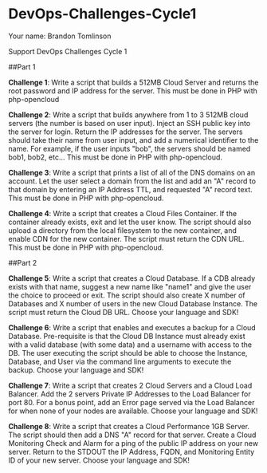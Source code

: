DevOps-Challenges-Cycle1
========================

Your name:  Brandon Tomlinson

Support DevOps Challenges Cycle 1

##Part 1

__Challenge 1__: Write a script that builds a 512MB Cloud Server and returns the root password and IP address for the server. This must be done in PHP with php-opencloud 

__Challenge 2__: Write a script that builds anywhere from 1 to 3 512MB cloud servers (the number is based on user input). Inject an SSH public key into the server for login. Return the IP addresses for the server. The servers should take their name from user input, and add a numerical identifier to the name. For example, if the user inputs "bob", the servers should be named bob1, bob2, etc... This must be done in PHP with php-opencloud. 

__Challenge 3__: Write a script that prints a list of all of the DNS domains on an account. Let the user select a domain from the list and add an "A" record to that domain by entering an IP Address TTL, and requested "A" record text. This must be done in PHP with php-opencloud. 

__Challenge 4__: Write a script that creates a Cloud Files Container. If the container already exists, exit and let the user know. The script should also upload a directory from the local filesystem to the new container, and enable CDN for the new container. The script must return the CDN URL. This must be done in PHP with php-opencloud. 

##Part 2

__Challenge 5__: Write a script that creates a Cloud Database. If a CDB already exists with that name, suggest a new name like "name1" and give the user the choice to proceed or exit. The script should also create X number of Databases and X number of users in the new Cloud Database Instance. The script must return the Cloud DB URL. Choose your language and SDK! 

__Challenge 6__: Write a script that enables and executes a backup for a Cloud Database. Pre-requisite is that the Cloud DB Instance must already exist with a valid database (with some data) and a username with access to the DB. The user executing the script should be able to choose the Instance, Database, and User via the command line arguments to execute the backup. Choose your language and SDK! 

__Challenge 7__: Write a script that creates 2 Cloud Servers and a Cloud Load Balancer. Add the 2 servers Private IP Addresses to the Load Balancer for port 80. For a bonus point, add an Error page served via the Load Balancer for when none of your nodes are available. Choose your language and SDK! 

__Challenge 8__: Write a script that creates a Cloud Performance 1GB Server. The script should then add a DNS "A" record for that server. Create a Cloud Monitoring Check and Alarm for a ping of the public IP address on your new server. Return to the STDOUT the IP Address, FQDN, and Monitoring Entity ID of your new server. Choose your language and SDK! 
